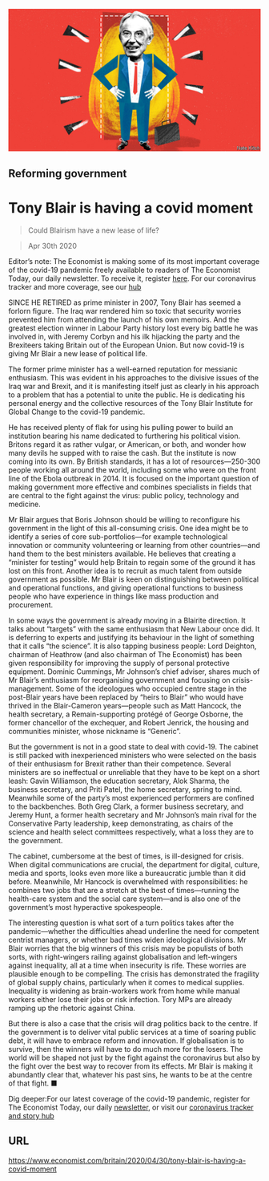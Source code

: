 ![](./images/20200502_BRD000.jpg)

## Reforming government

# Tony Blair is having a covid moment

> Could Blairism have a new lease of life?

> Apr 30th 2020

Editor’s note: The Economist is making some of its most important coverage of the covid-19 pandemic freely available to readers of The Economist Today, our daily newsletter. To receive it, register [here](https://www.economist.com//newslettersignup). For our coronavirus tracker and more coverage, see our [hub](https://www.economist.com//coronavirus)

SINCE HE RETIRED as prime minister in 2007, Tony Blair has seemed a forlorn figure. The Iraq war rendered him so toxic that security worries prevented him from attending the launch of his own memoirs. And the greatest election winner in Labour Party history lost every big battle he was involved in, with Jeremy Corbyn and his ilk hijacking the party and the Brexiteers taking Britain out of the European Union. But now covid-19 is giving Mr Blair a new lease of political life.

The former prime minister has a well-earned reputation for messianic enthusiasm. This was evident in his approaches to the divisive issues of the Iraq war and Brexit, and it is manifesting itself just as clearly in his approach to a problem that has a potential to unite the public. He is dedicating his personal energy and the collective resources of the Tony Blair Institute for Global Change to the covid-19 pandemic.

He has received plenty of flak for using his pulling power to build an institution bearing his name dedicated to furthering his political vision. Britons regard it as rather vulgar, or American, or both, and wonder how many devils he supped with to raise the cash. But the institute is now coming into its own. By British standards, it has a lot of resources—250-300 people working all around the world, including some who were on the front line of the Ebola outbreak in 2014. It is focused on the important question of making government more effective and combines specialists in fields that are central to the fight against the virus: public policy, technology and medicine.

Mr Blair argues that Boris Johnson should be willing to reconfigure his government in the light of this all-consuming crisis. One idea might be to identify a series of core sub-portfolios—for example technological innovation or community volunteering or learning from other countries—and hand them to the best ministers available. He believes that creating a “minister for testing” would help Britain to regain some of the ground it has lost on this front. Another idea is to recruit as much talent from outside government as possible. Mr Blair is keen on distinguishing between political and operational functions, and giving operational functions to business people who have experience in things like mass production and procurement.

In some ways the government is already moving in a Blairite direction. It talks about “targets” with the same enthusiasm that New Labour once did. It is deferring to experts and justifying its behaviour in the light of something that it calls “the science”. It is also tapping business people: Lord Deighton, chairman of Heathrow (and also chairman of The Economist) has been given responsibility for improving the supply of personal protective equipment. Dominic Cummings, Mr Johnson’s chief adviser, shares much of Mr Blair’s enthusiasm for reorganising government and focusing on crisis-management. Some of the ideologues who occupied centre stage in the post-Blair years have been replaced by “heirs to Blair” who would have thrived in the Blair-Cameron years—people such as Matt Hancock, the health secretary, a Remain-supporting protégé of George Osborne, the former chancellor of the exchequer, and Robert Jenrick, the housing and communities minister, whose nickname is “Generic”.

But the government is not in a good state to deal with covid-19. The cabinet is still packed with inexperienced ministers who were selected on the basis of their enthusiasm for Brexit rather than their competence. Several ministers are so ineffectual or unreliable that they have to be kept on a short leash: Gavin Williamson, the education secretary, Alok Sharma, the business secretary, and Priti Patel, the home secretary, spring to mind. Meanwhile some of the party’s most experienced performers are confined to the backbenches. Both Greg Clark, a former business secretary, and Jeremy Hunt, a former health secretary and Mr Johnson’s main rival for the Conservative Party leadership, keep demonstrating, as chairs of the science and health select committees respectively, what a loss they are to the government.

The cabinet, cumbersome at the best of times, is ill-designed for crisis. When digital communications are crucial, the department for digital, culture, media and sports, looks even more like a bureaucratic jumble than it did before. Meanwhile, Mr Hancock is overwhelmed with responsibilities: he combines two jobs that are a stretch at the best of times—running the health-care system and the social care system—and is also one of the government’s most hyperactive spokespeople.

The interesting question is what sort of a turn politics takes after the pandemic—whether the difficulties ahead underline the need for competent centrist managers, or whether bad times widen ideological divisions. Mr Blair worries that the big winners of this crisis may be populists of both sorts, with right-wingers railing against globalisation and left-wingers against inequality, all at a time when insecurity is rife. These worries are plausible enough to be compelling. The crisis has demonstrated the fragility of global supply chains, particularly when it comes to medical supplies. Inequality is widening as brain-workers work from home while manual workers either lose their jobs or risk infection. Tory MPs are already ramping up the rhetoric against China.

But there is also a case that the crisis will drag politics back to the centre. If the government is to deliver vital public services at a time of soaring public debt, it will have to embrace reform and innovation. If globalisation is to survive, then the winners will have to do much more for the losers. The world will be shaped not just by the fight against the coronavirus but also by the fight over the best way to recover from its effects. Mr Blair is making it abundantly clear that, whatever his past sins, he wants to be at the centre of that fight. ■

Dig deeper:For our latest coverage of the covid-19 pandemic, register for The Economist Today, our daily [newsletter](https://www.economist.com//newslettersignup), or visit our [coronavirus tracker and story hub](https://www.economist.com//coronavirus)

## URL

https://www.economist.com/britain/2020/04/30/tony-blair-is-having-a-covid-moment
